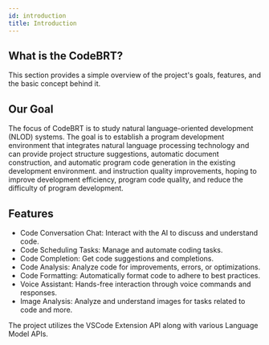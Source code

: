 ```yaml
---
id: introduction
title: Introduction
---
```


## What is the CodeBRT?

This section provides a simple overview of the project's goals, features, and the basic concept behind it.

## Our Goal
The focus of CodeBRT is to study natural language-oriented development (NLOD) systems. The goal is to establish a program development environment that integrates natural language processing technology and can provide project structure suggestions, automatic document construction, and automatic program code generation in the existing development environment. and instruction quality improvements, hoping to improve development efficiency, program code quality, and reduce the difficulty of program development.

## Features
- Code Conversation Chat: Interact with the AI to discuss and understand code.
- Code Scheduling Tasks: Manage and automate coding tasks.
- Code Completion: Get code suggestions and completions.
- Code Analysis: Analyze code for improvements, errors, or optimizations.
- Code Formatting: Automatically format code to adhere to best practices.
- Voice Assistant: Hands-free interaction through voice commands and responses.
- Image Analysis: Analyze and understand images for tasks related to code and more.

The project utilizes the VSCode Extension API along with various Language Model APIs.
